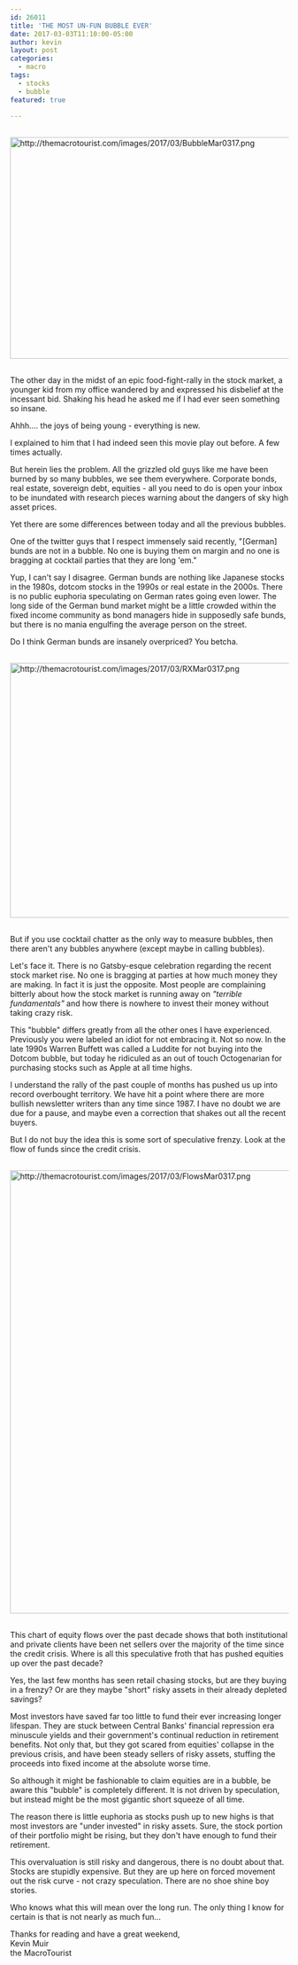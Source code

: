 ```yaml
---
id: 26011
title: 'THE MOST UN-FUN BUBBLE EVER'
date: 2017-03-03T11:10:00-05:00
author: kevin
layout: post
categories:
  - macro
tags:
  - stocks
  - bubble
featured: true
   
---
```

<a href="http://themacrotourist.com/images/2017/03/BubbleMar0317.png"><img src="http://themacrotourist.com/images/2017/03/BubbleMar0317.png" alt="http://themacrotourist.com/images/2017/03/BubbleMar0317.png" width="750" height="400" style="margin:30px auto;display:block;"></a>

The other day in the midst of an epic food-fight-rally in the stock market, a younger kid from my office wandered by and expressed his disbelief at the incessant bid.  Shaking his head he asked me if I had ever seen something so insane.

Ahhh.... the joys of being young - everything is new.

I explained to him that I had indeed seen this movie play out before.  A few times actually.

But herein lies the problem.  All the grizzled old guys like me have been burned by so many bubbles, we see them everywhere.  Corporate bonds, real estate, sovereign debt, equities - all you need to do is open your inbox to be inundated with research pieces warning about the dangers of sky high asset prices.

Yet there are some differences between today and all the previous bubbles.

One of the twitter guys that I respect immensely said recently, "[German] bunds are not in a bubble.  No one is buying them on margin and no one is bragging at cocktail parties that they are long 'em."

Yup, I can't say I disagree.  German bunds are nothing like Japanese stocks in the 1980s, dotcom stocks in the 1990s or real estate in the 2000s.  There is no public euphoria speculating on German rates going even lower.  The long side of the German bund market might be a little crowded within the fixed income community as bond managers hide in supposedly safe bunds, but there is no mania engulfing the average person on the street.  

Do I think German bunds are insanely overpriced?  You betcha.  

<a href="http://themacrotourist.com/images/2017/03/RXMar0317.png"><img src="http://themacrotourist.com/images/2017/03/RXMar0317.png" alt="http://themacrotourist.com/images/2017/03/RXMar0317.png" width="750" height="460" style="margin:30px auto;display:block;"></a>

But if you use cocktail chatter as the only way to measure bubbles, then there aren't any bubbles anywhere (except maybe in calling bubbles).

Let's face it.  There is no Gatsby-esque celebration regarding the recent stock market rise.  No one is bragging at parties at how much money they are making.  In fact it is just the opposite.  Most people are complaining bitterly about how the stock market is running away on *"terrible fundamentals"* and how there is nowhere to invest their money without taking crazy risk.  

This "bubble" differs greatly from all the other ones I have experienced.  Previously you were labeled an idiot for not embracing it.  Not so now.  In the late 1990s Warren Buffett was called a Luddite for not buying into the Dotcom bubble, but today he ridiculed as an out of touch Octogenarian for purchasing stocks such as Apple at all time highs.    

I understand the rally of the past couple of months has pushed us up into record overbought territory.  We have hit a point where there are more bullish newsletter writers than any time since 1987.  I have no doubt we are due for a pause, and maybe even a correction that shakes out all the recent buyers.  

But I do not buy the idea this is some sort of speculative frenzy.  Look at the flow of funds since the credit crisis.

<a href="http://themacrotourist.com/images/2017/03/FlowsMar0317.png"><img src="http://themacrotourist.com/images/2017/03/FlowsMar0317.png" alt="http://themacrotourist.com/images/2017/03/FlowsMar0317.png" width="750" height="800" style="margin:30px auto;display:block;"></a>

This chart of equity flows over the past decade shows that both institutional and private clients have been net sellers over the majority of the time since the credit crisis.  Where is all this speculative froth that has pushed equities up over the past decade?

Yes, the last few months has seen retail chasing stocks, but are they buying in a frenzy?  Or are they maybe "short" risky assets in their already depleted savings?  

Most investors have saved far too little to fund their ever increasing longer lifespan.  They are stuck between Central Banks' financial repression era minuscule yields and their government's continual reduction in retirement benefits.  Not only that, but they got scared from equities' collapse in the previous crisis, and have been steady sellers of risky assets, stuffing the proceeds into fixed income at the absolute worse time.

So although it might be fashionable to claim equities are in a bubble, be aware this "bubble" is completely different.  It is not driven by speculation, but instead might be the most gigantic short squeeze of all time.  

The reason there is little euphoria as stocks push up to new highs is that most investors are "under invested" in risky assets.  Sure, the stock portion of their portfolio might be rising, but they don't have enough to fund their retirement.  

This overvaluation is still risky and dangerous, there is no doubt about that.  Stocks are stupidly expensive.  But they are up here on forced movement out the risk curve - not crazy speculation.  There are no shoe shine boy stories.  

Who knows what this will mean over the long run.  The only thing I know for certain is that is not nearly as much fun...

Thanks for reading and have a great weekend,  
Kevin Muir  
the MacroTourist  


